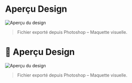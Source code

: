 # Aperçu Design

![Aperçu du design](design1.png)

> Fichier exporté depuis Photoshop – Maquette visuelle.
# 🎨 Aperçu Design

![Aperçu du design](design1.png)

> Fichier exporté depuis Photoshop – Maquette visuelle.





